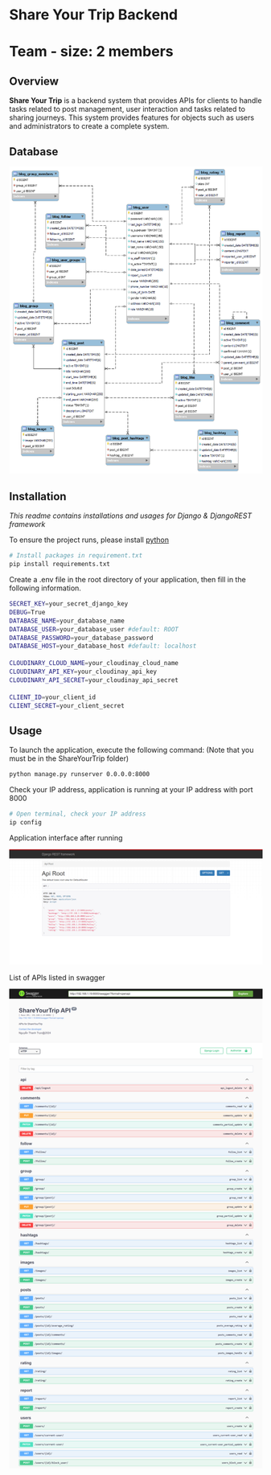 # Share Your Trip Backend

# Team - size: 2 members

## Overview

**Share Your Trip** is a backend system that provides APIs for clients to handle tasks related to post management, user interaction and tasks related to sharing journeys. This system provides features for objects such as users and administrators to create a complete system.

## Database
<p align="center">
    <img src="./images/Database.png">
</p>

## Installation
*This readme contains installations and usages for Django & DjangoREST framework*

To ensure the project runs, please install [python](https://www.python.org/downloads/)

```bash
# Install packages in requirement.txt
pip install requirements.txt
```
Create a .env file in the root directory of your application, then fill in the following information.
```bash
SECRET_KEY=your_secret_django_key
DEBUG=True
DATABASE_NAME=your_database_name
DATABASE_USER=your_database_user #default: ROOT
DATABASE_PASSWORD=your_database_password
DATABASE_HOST=your_database_host #default: localhost

CLOUDINARY_CLOUD_NAME=your_cloudinay_cloud_name
CLOUDINARY_API_KEY=your_cloudinay_api_key
CLOUDINARY_API_SECRET=your_cloudinay_api_secret

CLIENT_ID=your_client_id
CLIENT_SECRET=your_client_secret
```
## Usage
To launch the application, execute the following command: (Note that you must be in the ShareYourTrip folder)
```bash
python manage.py runserver 0.0.0.0:8000
```
Check your IP address, application is running at your IP address with port 8000
```bash
# Open terminal, check your IP address
ip config
```
Application interface after running
<p align="center">
    <img src="./images/Server1.png">
</p>

List of APIs listed in swagger
<p align="center">
    <img src="./images/APIs.png">
</p>
